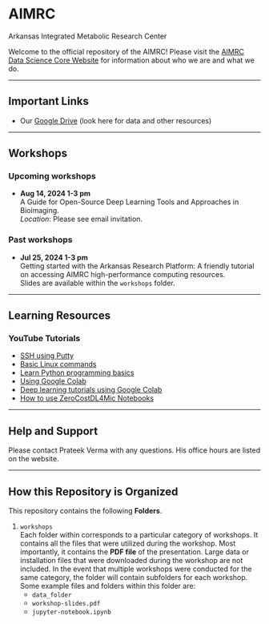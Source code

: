 # AIMRC
Arkansas Integrated Metabolic Research Center

Welcome to the official repository of the AIMRC! Please visit the [AIMRC Data Science Core Website](https://aimrc.uark.edu/data-science-core/) for information about who we are and what we do.

<!-- ======================================================================= -->
<hr />

## Important Links
- Our [Google Drive](https://drive.google.com/drive/folders/1r0oteK5Wv2zKKdMkYY1zZcUF4Cy2n4S9?usp=sharing) (look here for data and other resources)

<!-- ======================================================================= -->
<hr />

## Workshops

### Upcoming workshops
- **Aug 14, 2024 1-3 pm**  
  A Guide for Open-Source Deep Learning Tools and Approaches in Bioimaging.  
  *Location*: Please see email invitation.

### Past workshops
- **Jul 25, 2024 1-3 pm**  
  Getting started with the Arkansas Research Platform: A friendly tutorial on accessing AIMRC high-performance computing resources.  
  Slides are available within the `workshops` folder.


<!-- ======================================================================= -->
<hr />

## Learning Resources

### YouTube Tutorials
- [SSH using Putty](https://youtu.be/pWDHUlvcAsg)
- [Basic Linux commands](https://youtu.be/gd7BXuUQ91w)
- [Learn Python programming basics](https://youtu.be/YYXdXT2l-Gg?list=PL-osiE80TeTskrapNbzXhwoFUiLCjGgY7)
- [Using Google Colab](https://youtu.be/JJYZ3OE_lGo)
- [Deep learning tutorials using Google Colab](https://youtu.be/gZmobeGL0Yg?list=PLZbbT5o_s2xq7LwI2y8_QtvuXZedL6tQU)
- [How to use ZeroCostDL4Mic Notebooks](https://youtu.be/GzD2gamVNHI)


<!-- ======================================================================= -->
<hr />

## Help and Support

Please contact Prateek Verma with any questions. His office hours are listed on the website.


<!-- ======================================================================= -->
<hr />

## How this Repository is Organized

This repository contains the following **Folders**.

1. `workshops`  
    Each folder within corresponds to a particular category of workshops. It contains all the files that were utilized during the workshop. Most importantly, it contains the **PDF file** of the presentation. Large data or installation files that were downloaded during the workshop are not included. In the event that multiple workshops were conducted for the same category, the folder will contain subfolders for each workshop. Some example files and folders within this folder are:
    - `data_folder`
    - `workshop-slides.pdf`
    - `jupyter-notebook.ipynb`
